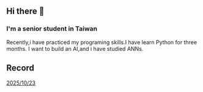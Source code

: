## Hi there 👋
### I'm a senior student in Taiwan
Recently,i  have practiced my programing
skills.I have learn Python for three months.
I want to build an AI,and i have studied ANNs.

## Record

[2025/10/23](./RNN.md)

<!--
**NereusCodingAccount/NereusCodingAccount** is a ✨ _special_ ✨ repository because its `README.md` (this file) appears on your GitHub profile.

Here are some ideas to get you started:

- 🔭 I’m currently working on ...
- 🌱 I’m currently learning ...
- 👯 I’m looking to collaborate on ...
- 🤔 I’m looking for help with ...
- 💬 Ask me about ...
- 📫 How to reach me: ...
- 😄 Pronouns: ...
- ⚡ Fun fact: ...
-->

